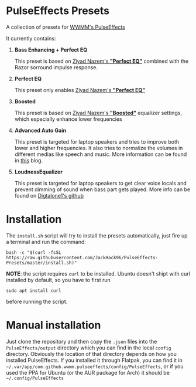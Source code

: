 # PulseEffects Presets

A collection of presets for [WWMM's PulseEffects](https://github.com/wwmm/pulseeffects)

It currently contains:

1. **Bass Enhancing + Perfect EQ**

   This preset is based on [Ziyad Nazem's __"Perfect EQ"__](https://www.ziyadnazem.com/post/956431457/the-perfect-eq-settings-unmasking-the-eq) combined with the Razor sorround impulse response.

2. **Perfect EQ**

   This preset only enables [Ziyad Nazem's __"Perfect EQ"__](https://www.ziyadnazem.com/post/956431457/the-perfect-eq-settings-unmasking-the-eq)
   
3. **Boosted**

   This preset is based on [Ziyad Nazem's __"Boosted"__](https://www.ziyadnazem.com/post/956431457/the-perfect-eq-settings-unmasking-the-eq) equalizer settings, which especially enhance lower frequencies

4. **Advanced Auto Gain**

	This preset is targeted for laptop speakers and tries to improve both lower and higher frequencies. It also tries to normalize the volumes in different medias like speech and music. More information can be found in [this](https://medium.com/@susuthapa19961227/trying-to-improve-audio-in-linux-with-pulseeffects-63f37ea5b320) blog.
	
5. **LoudnessEqualizer**

	This preset is targeted for laptop speakers to get clear voice locals and prevent dimming of sound when bass part gets played. More info can be found on [Digtalone1's github](https://github.com/Digitalone1/EasyEffects-Presets)

# Installation
The `install.sh` script will try to install the presets automatically, just fire up a terminal and run the command:
```shell
bash -c "$(curl -fsSL https://raw.githubusercontent.com/JackHack96/PulseEffects-Presets/master/install.sh)"
```
**NOTE**: the script requires `curl` to be installed. Ubuntu doesn't shipt with curl installed by default, so you have to first run
```shell
sudo apt install curl
```
before running the script.

# Manual installation
Just clone the repository and then copy the `.json` files into the `PulseEffects/output` directory which you can find in the local `config` directory. Obviously the location of that directory depends on how you installed PulseEffects. If you installed it through Flatpak, you can find it in `~/.var/app/com.github.wwmm.pulseeffects/config/PulseEffects`, or if you used the PPA for Ubuntu (or the AUR package for Arch) it should be `~/.config/PulseEffects`
